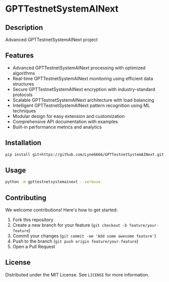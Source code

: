 # GPTTestnetSystemAINext

## Description

Advanced GPTTestnetSystemAINext project

## Features

- Advanced GPTTestnetSystemAINext processing with optimized algorithms
- Real-time GPTTestnetSystemAINext monitoring using efficient data structures
- Secure GPTTestnetSystemAINext encryption with industry-standard protocols
- Scalable GPTTestnetSystemAINext architecture with load balancing
- Intelligent GPTTestnetSystemAINext pattern recognition using ML techniques
- Modular design for easy extension and customization
- Comprehensive API documentation with examples
- Built-in performance metrics and analytics
## Installation

```bash
pip install git+https://github.com/Lyne6666/GPTTestnetSystemAINext.git
```

## Usage

```bash
python -m gpttestnetsystemainext --verbose
```

## Contributing

We welcome contributions! Here's how to get started:

1. Fork this repository
2. Create a new branch for your feature (`git checkout -b feature/your-feature`)
3. Commit your changes (`git commit -am 'Add some awesome feature'`)
4. Push to the branch (`git push origin feature/your-feature`)
5. Open a Pull Request

## License

Distributed under the MIT License. See `LICENSE` for more information.
